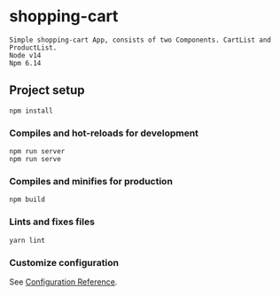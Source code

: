 # shopping-cart
```
Simple shopping-cart App, consists of two Components. CartList and ProductList.
Node v14
Npm 6.14
```
## Project setup
```
npm install
```

### Compiles and hot-reloads for development
```
npm run server
npm run serve
```

### Compiles and minifies for production
```
npm build
```

### Lints and fixes files
```
yarn lint
```

### Customize configuration
See [Configuration Reference](https://cli.vuejs.org/config/).
